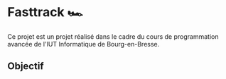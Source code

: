 # Fasttrack 🏎️

Ce projet est un projet réalisé dans le cadre du cours de programmation avancée de l'IUT Informatique de Bourg-en-Bresse.

## Objectif
